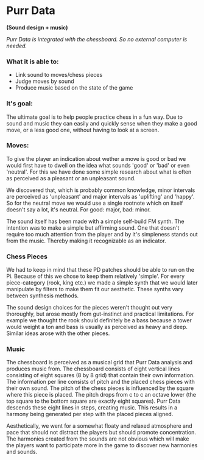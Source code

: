 # Purr Data
**(Sound design + music)**

_Purr Data is integrated with the chessboard. 
So no external computer is needed._

### What it is able to:
  - Link sound to moves/chess pieces
  - Judge moves by sound
  - Produce music based on the state of the game

### It's goal:
The ultimate goal is to help people practice chess in a fun way. 
Due to sound and music they can easily and quickly sense when they make a good move, or a less good one, 
without having to look at a screen. 

### Moves:
To give the player an indication about wether a move is good or bad we would first have to dwell on the idea what sounds
'good' or 'bad' or even 'neutral'. For this we have done some simple research about what is often as perceived as a pleasant or an unpleasant sound.

We discovered that, which is probably common knowledge, minor intervals are perceived as 'unpleasant' and major intervals as 'uplifting'
and 'happy'. So for the neutral move we would use a single rootnote which on itself doesn't say a lot, it's neutral. 
For good: major, bad: minor.

The sound itself has been made with a simple self-build FM synth. The intention was to make a simple but affirming sound.
One that doesn't require too much attention from the player and by it's simpleness stands out from the music. Thereby making it
recognizable as an indicator. 

### Chess Pieces
We had to keep in mind that these PD patches should be able to run on the Pi.
Because of this we chose to keep them relatively 'simple'. For every piece-category (rook, king etc.) we made a simple synth that we would later manipulate by filters to make them fit our aesthetic. 
These synths vary between synthesis methods.

The sound design choices for the pieces weren't thought out very thoroughly, but arose mostly from 
gut-instinct and practical limitations. For example we thought the rook should definitely be a bass
because a tower would weight a ton and bass is usually as perceived as heavy and deep. Similar ideas arose with the other pieces.

### Music
The chessboard is perceived as a musical grid that Purr Data analysis and produces music from. The chessboard consists of eight vertical lines consisting of eight squares (8 by 8 grid) that contain their own information. The information per line consists of pitch and the placed chess pieces with their own sound. The pitch of the chess pieces is influenced by the square where this piece is placed. The pitch drops from c to c an octave lower (the top square to the bottom square are exactly eight squares). Purr Data descends these eight lines in steps, creating music. This results in a harmony being generated per step with the placed pieces aligned.

Aesthetically, we went for a somewhat floaty and relaxed atmosphere and pace that should not distract the players but should promote concentration. The harmonies created from the sounds are not obvious which will make the players want to participate more in the game to discover new harmonies and sounds.
